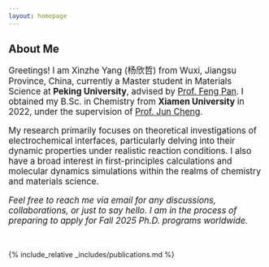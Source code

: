 ```yaml
---
layout: homepage
---
```


## About Me

<p style="font-size:1.05rem;">Greetings! I am Xinzhe Yang (杨欣哲) from Wuxi, Jiangsu Province, China, currently a Master student in Materials Science at <strong>Peking University</strong>, advised by <a href="http://en.pkusam.cn/">Prof. Feng Pan</a>. I obtained my B.Sc. in Chemistry from <strong>Xiamen University</strong> in 2022, under the supervision of <a href="https://www.cheng-group.net/">Prof. Jun Cheng</a>.</p>

<p style="font-size:1.05rem;">My research primarily focuses on theoretical investigations of electrochemical interfaces, particularly delving into their dynamic properties under realistic reaction conditions. I also have a broad interest in first-principles calculations and molecular dynamics simulations within the realms of chemistry and materials science.</p>

<p style="font-size:1.05rem;"><em>Feel free to reach me via email for any discussions, collaborations, or just to say hello. I am in the process of preparing to apply for Fall 2025 Ph.D. programs worldwide.</em></p>

<p><br></p>

{% include_relative _includes/publications.md %}

